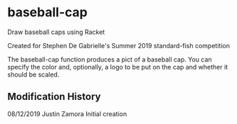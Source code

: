# baseball-cap
Draw baseball caps using Racket

Created for Stephen De Gabrielle's Summer 2019 standard-fish competition

The baseball-cap function produces a pict of a baseball cap. You can specify the color and, optionally, a logo to be put on the cap and whether it should be scaled.

Modification History
-------------------------------------------------
08/12/2019   Justin Zamora   Initial creation
